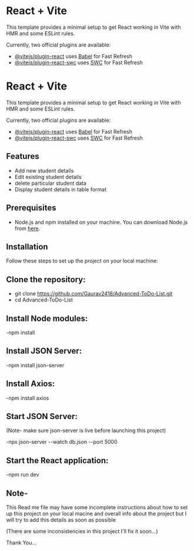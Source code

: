 # React + Vite

This template provides a minimal setup to get React working in Vite with HMR and some ESLint rules.

Currently, two official plugins are available:

- [@vitejs/plugin-react](https://github.com/vitejs/vite-plugin-react/blob/main/packages/plugin-react/README.md) uses [Babel](https://babeljs.io/) for Fast Refresh
- [@vitejs/plugin-react-swc](https://github.com/vitejs/vite-plugin-react-swc) uses [SWC](https://swc.rs/) for Fast Refresh




# React + Vite

This template provides a minimal setup to get React working in Vite with HMR and some ESLint rules.

Currently, two official plugins are available:

- [@vitejs/plugin-react](https://github.com/vitejs/vite-plugin-react/blob/main/packages/plugin-react/README.md) uses [Babel](https://babeljs.io/) for Fast Refresh
- [@vitejs/plugin-react-swc](https://github.com/vitejs/vite-plugin-react-swc) uses [SWC](https://swc.rs/) for Fast Refresh



## Features
- Add new student details
- Edit existing student details
- delete particular student data
- Display student details in table format

## Prerequisites
- Node.js and npm installed on your machine. You can download Node.js from [here](https://nodejs.org/).

## Installation
Follow these steps to set up the project on your local machine:

 ## **Clone the repository:**
  - git clone https://github.com/Gaurav2418/Advanced-ToDo-List.git
  -  cd Advanced-ToDo-List
    
## Install Node modules:
  -npm install
  
## Install JSON Server:
  -npm install json-server
  
## Install Axios:
  -npm install axios

## Start JSON Server: 
(Note- make sure json-server is live before launching this project)

  -npx json-server --watch db.json --port 5000

## Start the React application:
  -npm run dev





## Note-
This Read me file may have some incomplete instructions about how to set up this project on your local macine and overall info about the project but I will try to add this details as soon as possible

(There are some inconsistencies in this project I'll fix it soon...)

Thank You...
